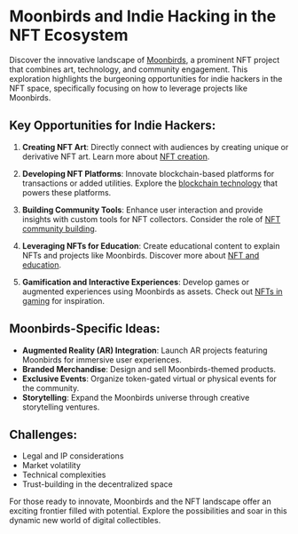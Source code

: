 # Moonbirds and Indie Hacking in the NFT Ecosystem

Discover the innovative landscape of [Moonbirds](https://www.moonbirds.xyz), a prominent NFT project that combines art, technology, and community engagement. This exploration highlights the burgeoning opportunities for indie hackers in the NFT space, specifically focusing on how to leverage projects like Moonbirds.

## Key Opportunities for Indie Hackers:

1. **Creating NFT Art**: Directly connect with audiences by creating unique or derivative NFT art. Learn more about [NFT creation](https://www.license-token.com/wiki/how-to-create-an-nft).

2. **Developing NFT Platforms**: Innovate blockchain-based platforms for transactions or added utilities. Explore the [blockchain technology](https://www.license-token.com/wiki/what-is-blockchain) that powers these platforms.

3. **Building Community Tools**: Enhance user interaction and provide insights with custom tools for NFT collectors. Consider the role of [NFT community building](https://www.license-token.com/wiki/nft-community-building).

4. **Leveraging NFTs for Education**: Create educational content to explain NFTs and projects like Moonbirds. Discover more about [NFT and education](https://www.license-token.com/wiki/nft-and-education).

5. **Gamification and Interactive Experiences**: Develop games or augmented experiences using Moonbirds as assets. Check out [NFTs in gaming](https://www.license-token.com/wiki/nf-ts-in-gaming) for inspiration.

## Moonbirds-Specific Ideas:

- **Augmented Reality (AR) Integration**: Launch AR projects featuring Moonbirds for immersive user experiences.
- **Branded Merchandise**: Design and sell Moonbirds-themed products.
- **Exclusive Events**: Organize token-gated virtual or physical events for the community.
- **Storytelling**: Expand the Moonbirds universe through creative storytelling ventures.

## Challenges:

- Legal and IP considerations
- Market volatility
- Technical complexities
- Trust-building in the decentralized space

For those ready to innovate, Moonbirds and the NFT landscape offer an exciting frontier filled with potential. Explore the possibilities and soar in this dynamic new world of digital collectibles.